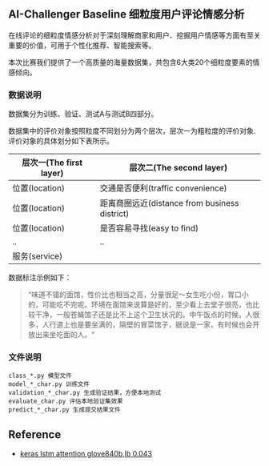 ## AI-Challenger Baseline 细粒度用户评论情感分析

在线评论的细粒度情感分析对于深刻理解商家和用户、挖掘用户情感等方面有至关重要的价值，可用于个性化推荐、智能搜索等。

本次比赛我们提供了一个高质量的海量数据集，共包含6大类20个细粒度要素的情感倾向。

### 数据说明

数据集分为训练、验证、测试A与测试B四部分。

数据集中的评价对象按照粒度不同划分为两个层次，层次一为粗粒度的评价对象. 评价对象的具体划分如下表所示。

层次一(The first layer)	| 层次二(The second layer)
------ | ------
位置(location) | 交通是否便利(traffic convenience)
位置(location) | 距离商圈远近(distance from business district)
位置(location) | 是否容易寻找(easy to find)
.. | ..
服务(service) | 
 

数据标注示例如下：

> “味道不错的面馆，性价比也相当之高，分量很足～女生吃小份，胃口小的，可能吃不完呢。环境在面馆来说算是好的，至少看上去堂子很亮，也比较干净，一般苍蝇馆子还是比不上这个卫生状况的。中午饭点的时候，人很多，人行道上也是要坐满的，隔壁的冒菜馆子，据说是一家，有时候也会开放出来坐吃面的人。“

### 文件说明

    class_*.py 模型文件
    model_*_char.py 训练文件
    validation_*_char.py 生成验证结果，方便本地测试
    evaluate_char.py 评估本地验证集效果
    predict_*_char.py 生成提交结果文件

## Reference

- [keras lstm attention glove840b,lb 0.043][1]

[1]: https://www.kaggle.com/qqgeogor/keras-lstm-attention-glove840b-lb-0-043
